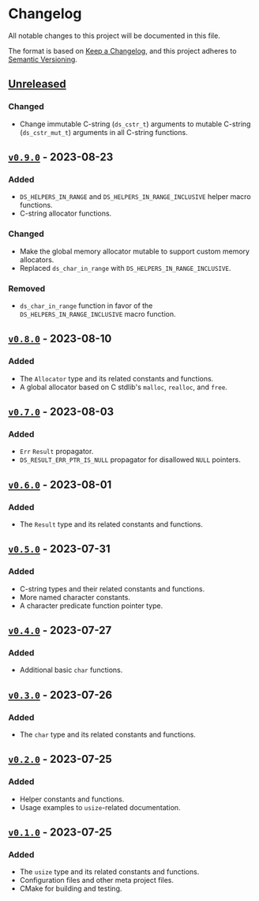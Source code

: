 # Changelog

All notable changes to this project will be documented in this file.

The format is based on
[Keep a Changelog](https://keepachangelog.com/en/1.0.0/ "Keep a Changelog"), and
this project adheres to
[Semantic Versioning](https://semver.org/spec/v2.0.0.html "SemVer").

## [Unreleased]

### Changed

- Change immutable C-string (`ds_cstr_t`) arguments to mutable C-string (`ds_cstr_mut_t`) arguments in all C-string functions.

## [`v0.9.0`] - 2023-08-23

### Added

- `DS_HELPERS_IN_RANGE` and `DS_HELPERS_IN_RANGE_INCLUSIVE` helper macro functions.
- C-string allocator functions.

### Changed

- Make the global memory allocator mutable to support custom memory allocators.
- Replaced `ds_char_in_range` with `DS_HELPERS_IN_RANGE_INCLUSIVE`.

### Removed

- `ds_char_in_range` function in favor of the `DS_HELPERS_IN_RANGE_INCLUSIVE` macro function.

## [`v0.8.0`] - 2023-08-10

### Added

- The `Allocator` type and its related constants and functions.
- A global allocator based on C stdlib's `malloc`, `realloc`, and `free`.

## [`v0.7.0`] - 2023-08-03

### Added

- `Err` `Result` propagator.
- `DS_RESULT_ERR_PTR_IS_NULL` propagator for disallowed `NULL` pointers.

## [`v0.6.0`] - 2023-08-01

### Added

- The `Result` type and its related constants and functions.

## [`v0.5.0`] - 2023-07-31

### Added

- C-string types and their related constants and functions.
- More named character constants.
- A character predicate function pointer type.

## [`v0.4.0`] - 2023-07-27

### Added

- Additional basic `char` functions.

## [`v0.3.0`] - 2023-07-26

### Added

- The `char` type and its related constants and functions.

## [`v0.2.0`] - 2023-07-25

### Added

- Helper constants and functions.
- Usage examples to `usize`-related documentation.

## [`v0.1.0`] - 2023-07-25

### Added

- The `usize` type and its related constants and functions.
- Configuration files and other meta project files.
- CMake for building and testing.

[unreleased]: https://github.com/SFM61319/ds/compare/v0.9.0...HEAD
[`v0.1.0`]: https://github.com/SFM61319/ds/releases/tag/v0.1.0
[`v0.2.0`]: https://github.com/SFM61319/ds/compare/v0.1.0...v0.2.0
[`v0.3.0`]: https://github.com/SFM61319/ds/compare/v0.2.0...v0.3.0
[`v0.4.0`]: https://github.com/SFM61319/ds/compare/v0.3.0...v0.4.0
[`v0.5.0`]: https://github.com/SFM61319/ds/compare/v0.4.0...v0.5.0
[`v0.6.0`]: https://github.com/SFM61319/ds/compare/v0.5.0...v0.6.0
[`v0.7.0`]: https://github.com/SFM61319/ds/compare/v0.6.0...v0.7.0
[`v0.8.0`]: https://github.com/SFM61319/ds/compare/v0.7.0...v0.8.0
[`v0.9.0`]: https://github.com/SFM61319/ds/compare/v0.8.0...v0.9.0
